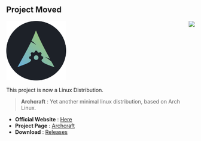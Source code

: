 ## Project Moved

<a href="https://archcraft-os.github.io"><img align="right" src="https://archcraft.io"><img src="https://raw.githubusercontent.com/archcraft-os/archcraft-packages/main/archcraft-artworks/files/logo/png/logo-circle/logo-circle-1.png" height="160" width="160" alt="Archcraft"></a>

This project is now a Linux Distribution.

> **Archcraft** : Yet another minimal linux distribution, based on Arch Linux.

+ **Official Website** : [Here](https://archcraft.io)
+ **Project Page** : [Archcraft](https://github.com/archcraft-os/archcraft)
+ **Download** : [Releases](https://github.com/archcraft-os/releases)
